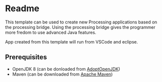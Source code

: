 # Readme

This template can be used to create new Processing applications based on the
processing bridge. Using the processing bridge gives the programmer more fredom
to use advanced Java features.

App created from this template will run from VSCode and eclipse.

## Prerequisites

- OpenJDK 8 (can be donloaded from [AdoptOpenJDK](https://adoptopenjdk.net/))
- Maven (can be downloaded from [Apache Maven](https://maven.apache.org/download.cgi))

